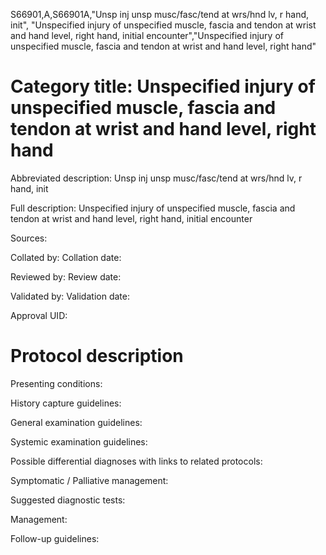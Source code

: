 S66901,A,S66901A,"Unsp inj unsp musc/fasc/tend at wrs/hnd lv, r hand, init", "Unspecified injury of unspecified muscle, fascia and tendon at wrist and hand level, right hand, initial encounter","Unspecified injury of unspecified muscle, fascia and tendon at wrist and hand level, right hand"
# Category title: Unspecified injury of unspecified muscle, fascia and tendon at wrist and hand level, right hand

Abbreviated description: Unsp inj unsp musc/fasc/tend at wrs/hnd lv, r hand, init

Full description: Unspecified injury of unspecified muscle, fascia and tendon at wrist and hand level, right hand, initial encounter

Sources:

Collated by:
Collation date:

Reviewed by:
Review date:

Validated by:
Validation date:

Approval UID:

# Protocol description

Presenting conditions:

History capture guidelines:

General examination guidelines:

Systemic examination guidelines:

Possible differential diagnoses with links to related protocols:

Symptomatic / Palliative management:

Suggested diagnostic tests:

Management:

Follow-up guidelines:
